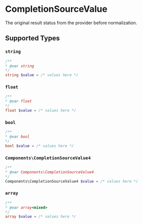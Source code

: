 # CompletionSourceValue

The original result status from the provider before normalization.


## Supported Types

### `string`

```php
/**
* @var string
*/
string $value = /* values here */
```

### `float`

```php
/**
* @var float
*/
float $value = /* values here */
```

### `bool`

```php
/**
* @var bool
*/
bool $value = /* values here */
```

### `Components\CompletionSourceValue4`

```php
/**
* @var Components\CompletionSourceValue4
*/
Components\CompletionSourceValue4 $value = /* values here */
```

### `array`

```php
/**
* @var array<mixed>
*/
array $value = /* values here */
```

